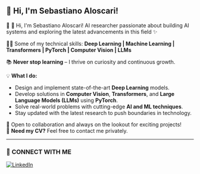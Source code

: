 ## 👋 Hi, I'm Sebastiano Aloscari!  


🚀 👋 Hi, I'm Sebastiano Aloscari! AI researcher passionate about building AI systems and exploring the latest advancements in this field ✨

👨‍💻 Some of my technical skills: **Deep Learning | Machine Learning | Transformers | PyTorch | Computer Vision | LLMs** 

📚 **Never stop learning** – I thrive on curiosity and continuous growth.  

💡 **What I do:**  
- Design and implement state-of-the-art **Deep Learning** models.  
- Develop solutions in **Computer Vision**, **Transformers**, and **Large Language Models (LLMs)** using **PyTorch**.  
- Solve real-world problems with cutting-edge **AI and ML techniques**.  
- Stay updated with the latest research to push boundaries in technology.  

🌟 Open to collaboration and always on the lookout for exciting projects!  
📄 **Need my CV?** Feel free to contact me privately.  

---

### 📢 **CONNECT WITH ME**  
[![LinkedIn](https://img.shields.io/badge/-LinkedIn-blue?logo=linkedin&logoColor=white&style=flat-square)](https://www.linkedin.com/in/sebastiano-aloscari)
